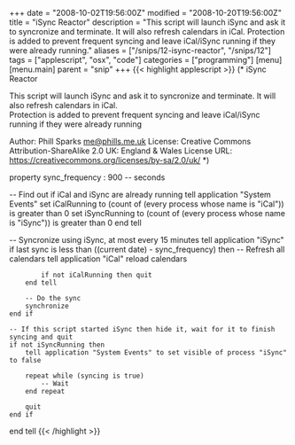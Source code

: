 +++
date = "2008-10-02T19:56:00Z"
modified = "2008-10-20T19:56:00Z"
title = "iSync Reactor"
description = "This script will launch iSync and ask it to syncronize and terminate. It will also refresh calendars in iCal. Protection is added to prevent frequent syncing and leave iCal/iSync running if they were already running."
aliases = ["/snips/12-isync-reactor", "/snips/12"]
tags = ["applescript", "osx", "code"]
categories = ["programming"]
[menu]
  [menu.main]
    parent = "snip"
+++
{{< highlight applescript >}}
(*
iSync Reactor

This script will launch iSync and ask it to syncronize and terminate.  It will also refresh calendars in iCal.  
Protection is added to prevent frequent syncing and leave iCal/iSync running if they were already running

Author: Phill Sparks <me@phills.me.uk>
License: Creative Commons Attribution-ShareAlike 2.0 UK: England & Wales
License URL: https://creativecommons.org/licenses/by-sa/2.0/uk/
*)


property sync_frequency : 900 -- seconds

-- Find out if iCal and iSync are already running
tell application "System Events"
    set iCalRunning to (count of (every process whose name is "iCal")) is greater than 0
    set iSyncRunning to (count of (every process whose name is "iSync")) is greater than 0
end tell

-- Syncronize using iSync, at most every 15 minutes
tell application "iSync"
    if last sync is less than ((current date) - sync_frequency) then
        -- Refresh all calendars
        tell application "iCal"
            reload calendars

            if not iCalRunning then quit
        end tell

        -- Do the sync
        synchronize
    end if

    -- If this script started iSync then hide it, wait for it to finish syncing and quit
    if not iSyncRunning then
        tell application "System Events" to set visible of process "iSync" to false

        repeat while (syncing is true)
            -- Wait
        end repeat

        quit
    end if
end tell
{{< /highlight >}}
